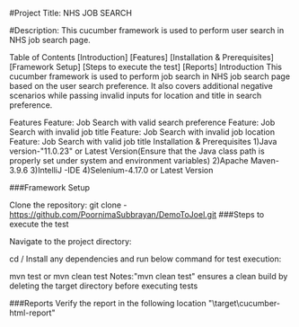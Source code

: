 #Project Title: NHS JOB SEARCH

#Description: This cucumber framework is used to perform user search in NHS job search page.

Table of Contents
[Introduction]
[Features]
[Installation & Prerequisites]
[Framework Setup]
[Steps to execute the test]
[Reports]
Introduction
This cucumber framework is used to perform job search in NHS job search page based on the user search preference. It also covers additional negative scenarios while passing invalid inputs for location and title in search preference.

Features
Feature: Job Search with valid search preference
Feature: Job Search with invalid job title
Feature: Job Search with invalid job location
Feature: Job Search with valid job title
Installation & Prerequisites
1)Java version-"11.0.23" or Latest Version(Ensure that the Java class path is properly set under system and environment variables) 2)Apache Maven-3.9.6 3)IntelliJ -IDE 4)Selenium-4.17.0 or Latest Version

###Framework Setup

Clone the repository:
git clone - https://github.com/PoornimaSubbrayan/DemoToJoel.git
###Steps to execute the test

Navigate to the project directory:

cd /<location of the project>
Install any dependencies and run below command for test execution:

mvn test or mvn clean test
Notes:"mvn clean test" ensures a clean build by deleting the target directory before executing tests

###Reports Verify the report in the following location "\target\cucumber-html-report"
